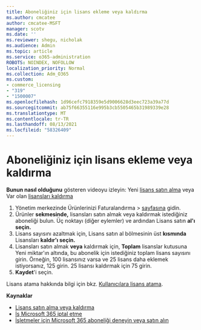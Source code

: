 ```yaml
---
title: Aboneliğiniz için lisans ekleme veya kaldırma
ms.author: cmcatee
author: cmcatee-MSFT
manager: scotv
ms.date: ''
ms.reviewer: shegu, nicholak
ms.audience: Admin
ms.topic: article
ms.service: o365-administration
ROBOTS: NOINDEX, NOFOLLOW
localization_priority: Normal
ms.collection: Adm_O365
ms.custom:
- commerce_licensing
- "319"
- "1500007"
ms.openlocfilehash: 1d96cefc7918359e5d9006628d3eec723a39a77d
ms.sourcegitcommit: ab75f66355116e995b3cb5505465b31989339e28
ms.translationtype: MT
ms.contentlocale: tr-TR
ms.lasthandoff: 08/13/2021
ms.locfileid: "58326409"
---
```

# <a name="add-or-remove-licenses-for-your-subscription"></a>Aboneliğiniz için lisans ekleme veya kaldırma

**Bunun nasıl olduğunu** gösteren videoyu izleyin: Yeni [lisans satın alma](https://go.microsoft.com/fwlink/p/?linkid=2154857) veya Var olan [lisansları kaldırma](https://go.microsoft.com/fwlink/p/?linkid=2154938)

1. Yönetim merkezinde Ürünlerinizi Faturalandırma   >  [sayfasına](https://go.microsoft.com/fwlink/p/?linkid=842054) gidin.
2. Ürünler **sekmesinde,** lisansları satın almak veya kaldırmak istediğiniz aboneliği bulun. Üç noktayı (diğer eylemler) ve ardından Lisans satın **al'ı seçin.**
3. Lisans sayısını azaltmak için, Lisans satın al bölmesinin üst **kısmında** Lisansları **kaldır'ı seçin.**
4. Lisansları satın almak **veya** kaldırmak için, **Toplam** lisanslar kutusuna Yeni miktar'ın altında, bu abonelik için istediğiniz toplam lisans sayısını girin. Örneğin, 100 lisansınız varsa ve 25 lisans daha eklemek istiyorsanız, 125 girin. 25 lisansı kaldırmak için 75 girin.
5. **Kaydet**'i seçin.

Lisans atama hakkında bilgi için bkz. [Kullanıcılara lisans atama](https://docs.microsoft.com/microsoft-365/admin/manage/assign-licenses-to-users).

**Kaynaklar**
  
- [Lisans satın alma veya kaldırma](https://docs.microsoft.com/microsoft-365/commerce/licenses/buy-licenses)
- [İş Microsoft 365 iptal etme](https://docs.microsoft.com/microsoft-365/commerce/subscriptions/cancel-your-subscription)
- [İşletmeler için Microsoft 365 aboneliği deneyin veya satın alın](https://docs.microsoft.com/microsoft-365/commerce/try-or-buy-microsoft-365)